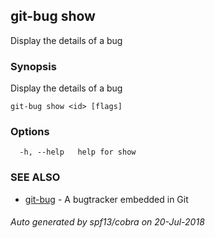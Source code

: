 ## git-bug show

Display the details of a bug

### Synopsis

Display the details of a bug

```
git-bug show <id> [flags]
```

### Options

```
  -h, --help   help for show
```

### SEE ALSO

* [git-bug](git-bug.md)	 - A bugtracker embedded in Git

###### Auto generated by spf13/cobra on 20-Jul-2018
